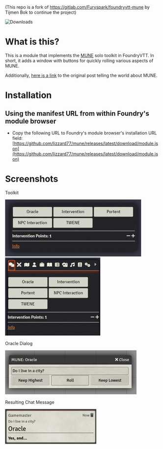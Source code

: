 (This repo is a fork of https://gitlab.com/Furyspark/foundryvtt-mune by Tijmen Bok to continue the project)

![Downloads](https://img.shields.io/github/downloads/lizzard77/mune/total)

# What is this?

This is a module that implements the [MUNE](https://homebrewery.naturalcrit.com/share/rkmo0t9k4Q) solo toolkit in FoundryVTT. In short, it adds a window with buttons for quickly rolling various aspects of MUNE.

Additionally, [here is a link](https://empaitirkosu.wordpress.com/2018/07/24/i-made-a-thing-about-how-to-play-solo/) to the original post telling the world about MUNE.

# Installation

## Using the manifest URL from within Foundry's module browser

- Copy the following URL to Foundry's module browser's installation URL field: [https://github.com/lizzard77/mune/releases/latest/download/module.json](https://github.com/lizzard77/mune/releases/latest/download/module.json)

# Screenshots

Toolkit

![Toolkit](./doc/img/tk-floating.png)
![Toolkit](./doc/img/tk-sidebar.png)

Oracle Dialog

![Oracle Dialog](./doc/img/example_oracle.jpg)

Resulting Chat Message

![Oracle Chat](./doc/img/example_oracle_chat.jpg)
